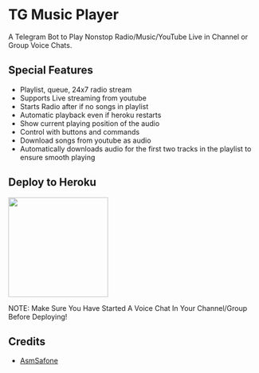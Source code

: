 # TG Music Player

A Telegram Bot to Play Nonstop Radio/Music/YouTube Live in Channel or Group Voice Chats.

## Special Features

- Playlist, queue, 24x7 radio stream
- Supports Live streaming from youtube
- Starts Radio after if no songs in playlist
- Automatic playback even if heroku restarts
- Show current playing position of the audio
- Control with buttons and commands
- Download songs from youtube as audio
- Automatically downloads audio for the first two tracks in the playlist to ensure smooth playing

## Deploy to Heroku
<p><a href="https://heroku.com/deploy?template=https://github.com/reaprx/tgmusicplayer"> <img src="https://img.shields.io/badge/Deploy%20To%20Heroku-blueviolet?style=for-the-badge&logo=heroku" width="200""/></a></p>
NOTE: Make Sure You Have Started A Voice Chat In Your Channel/Group Before Deploying!


## Credits

- [AsmSafone](https://github.com/AsmSafone)


